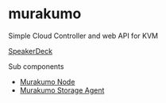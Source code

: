 murakumo
========
Simple Cloud Controller and web API for KVM


[SpeakerDeck](https://speakerdeck.com/shin5ok/murakumo-cloud-controller)

Sub components
- [Murakumo Node](https://github.com/shin5ok/murakumo_node)
- [Murakumo Storage Agent](https://github.com/shin5ok/murakumo_storage_agent)

